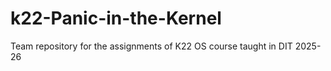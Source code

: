 # k22-Panic-in-the-Kernel
Team repository for the assignments of K22 OS course taught in DIT 2025-26
